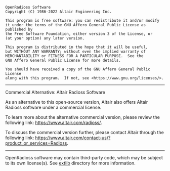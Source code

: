     OpenRadioss Software
    Copyright (C) 1986-2022 Altair Engineering Inc.  

    This program is free software: you can redistribute it and/or modify
    it under the terms of the GNU Affero General Public License as published by
    the Free Software Foundation, either version 3 of the License, or
    (at your option) any later version.

    This program is distributed in the hope that it will be useful,
    but WITHOUT ANY WARRANTY; without even the implied warranty of
    MERCHANTABILITY or FITNESS FOR A PARTICULAR PURPOSE.  See the
    GNU Affero General Public License for more details.

    You should have received a copy of the GNU Affero General Public License
    along with this program.  If not, see <https://www.gnu.org/licenses/>.

---                                                                                
Commercial Alternative: Altair Radioss Software 

As an alternative to this open-source version, Altair also offers Altair Radioss 
software under a commercial license.  

To learn more about the alternative commercial version, please review the 
following link: https://www.altair.com/radioss/. 

To discuss the commercial version further, please contact Altair through the 
following link: <https://www.altair.com/contact-us/?product_or_services=Radioss>.

---                                                                                
OpenRadioss software may contain third-party code, which may be subject to its own license(s).
See [extlib](./extlib) directory for more information.  
